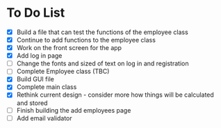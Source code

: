  # To Do List
 
 - [X] Build a file that can test the functions of the employee class 
 - [X] Continue to add functions to the employee class 
 - [X] Work on the front screen for the app
 - [X] Add log in page
 - [ ] Change the fonts and sized of text on log in and registration
 - [ ] Complete Employee class (TBC)
 - [X] Build GUI file
 - [X] Complete main class
 - [X] Rethink current design - consider more how things will be calculated and stored
 - [ ] Finish building the add employees page
 - [ ] Add email validator